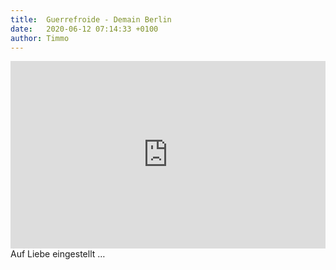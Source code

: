 ```yaml
---
title:  Guerrefroide - Demain Berlin
date:   2020-06-12 07:14:33 +0100
author: Timmo
---
```

<div class="soundcloud-container ">

<iframe width="100%" height="300" scrolling="no" frameborder="no" allow="autoplay" src="https://w.soundcloud.com/player/?url=https%3A//api.soundcloud.com/tracks/329163214&color=%237a7a7a&auto_play=false&hide_related=false&show_comments=true&show_user=true&show_reposts=false&show_teaser=true&visual=true"></iframe>

</div>

<div class="post-content-message"> 
Auf Liebe eingestellt …
</div>

